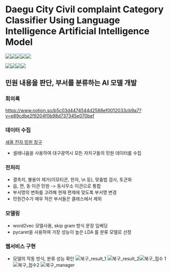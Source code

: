 # Daegu City Civil complaint Category Classifier Using Language Intelligence Artificial Intelligence Model
<img src="https://img.shields.io/badge/flask-000000?style=for-the-badge&logo=flask&logoColor=white"><img src="https://img.shields.io/badge/python-3776AB?style=for-the-badge&logo=python&logoColor=white"><img src="https://img.shields.io/badge/html5-E34F26?style=for-the-badge&logo=html5&logoColor=white"><img src="https://img.shields.io/badge/css-1572B6?style=for-the-badge&logo=css3&logoColor=white"><img src="https://img.shields.io/badge/javascript-F7DF1E?style=for-the-badge&logo=javascript&logoColor=black">


<img src="https://img.shields.io/badge/scikitlearn-F7931E?style=for-the-badge&logo=scikitlearn&logoColor=white"><img src="https://img.shields.io/badge/TensorFlow-FF6F00?style=for-the-badge&logo=Tensorflow&logoColor=white"><img src="https://img.shields.io/badge/Keras-D00000?style=for-the-badge&logo=Keras&logoColor=white"><img src="https://img.shields.io/badge/pytorch-EE4C2C?style=for-the-badge&logo=pytorch&logoColor=white">

## 민원 내용을 판단, 부서를 분류하는 AI 모델 개발

### 회의록
https://www.notion.so/b5c03d4474544d2588ef0012033cb9a7?v=e89cdbe2f9204f0b98d737345e070bef

### 데이터 수집
<a href="http://dongjak.eminwon.seoul.kr/emwp/gov/mogaha/ntis/web/emwp/cmmpotal/action/EmwpMainMgtAction.do">새올 전자 민원 창구</a> 
- 셀레니움을 사용하여 대구광역시 모든 자치구들의 민원 데이터를 수집

### 전처리
- 결측치, 불용어 제거(이모티콘, 한자, \n 등), 맞춤법 검사, 토큰화 
- 읍, 면, 동 이관 민원 -> 동사무소 이관으로 통합
- 부서명의 변화를 고려해 현재 편제에 맞도록 부서명 변경
- 민원건수가 매우 적은 부서들은 클래스에서 제외

### 모델링
- word2vec 모델사용, skip gram 방식 문장 임베딩
- pycaret을 사용하여 가장 성능이 높은 LDA 를 분류 모델로 선정

### 웹서비스 구현
- 모델의 작동 방식, 분류 성능 확인
![북구_result_1](https://user-images.githubusercontent.com/80496813/236376529-f4f5d139-1f6d-4a27-9a89-d828d00708c1.png)
![북구_result_2](https://user-images.githubusercontent.com/80496813/236376978-2fed0ac3-636f-42f0-bb71-726c5cfe5133.png)![북구_접수 1](https://user-images.githubusercontent.com/80496813/236376991-50cefb77-cc45-41e6-8dac-3301af2b0f09.png)
![북구_접수2](https://user-images.githubusercontent.com/80496813/236377000-4970d349-38e8-4420-afeb-ddcfd1b9f34a.png)
![북구_manager](https://user-images.githubusercontent.com/80496813/236377011-c8d853ee-67d8-4127-bff3-c5584968df0c.png)



